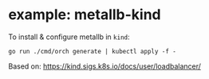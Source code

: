# example: metallb-kind

To install & configure metallb in `kind`:

```
go run ./cmd/orch generate | kubectl apply -f -
```

Based on: https://kind.sigs.k8s.io/docs/user/loadbalancer/

